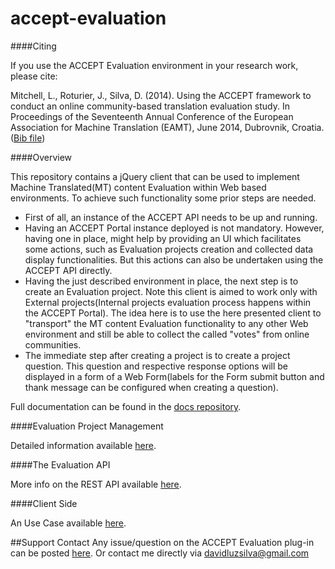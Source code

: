 accept-evaluation
=================

####Citing

If you use the ACCEPT Evaluation environment in your research work, please cite:

Mitchell, L., Roturier, J., Silva, D. (2014). Using the ACCEPT framework to conduct an online community-based translation evaluation study. In Proceedings of the Seventeenth Annual Conference of the European Association for Machine Translation (EAMT), June 2014, Dubrovnik, Croatia. ([Bib file](https://raw.githubusercontent.com/accept-project/accept-evaluation/master/cite.bib))

####Overview

This repository contains a jQuery client that can be used to implement Machine Translated(MT) content Evaluation within Web based environments. To achieve such functionality some prior steps are needed.

- First of all, an instance of the ACCEPT API needs to be up and running.
- Having an ACCEPT Portal instance deployed is not mandatory. However, having one in place, might help by providing an UI which facilitates some actions, such as Evaluation projects creation and collected data display functionalities. But this actions can also be undertaken using the ACCEPT API directly. 
- Having the just described environment in place, the next step is to create an Evaluation project. Note this client is aimed to work only with External projects(Internal projects evaluation process happens within the ACCEPT Portal). The idea here is to use the here presented client to "transport" the MT content Evaluation functionality to any other Web environment and still be able to collect the called "votes" from online communities. 
- The immediate step after creating a project is to create a project question. This question and respective response options will be displayed in a form of a Web Form(labels for the Form submit button and thank message can be configured when creating a question).

Full documentation can be found in the [docs repository](../../../../accept-project/accept-docs//tree/master/evaluation).

####Evaluation Project Management

Detailed information available [here](https://github.com/accept-project/accept-docs/blob/master/evaluation/management.rst).

####The Evaluation API

More info on the REST API available [here](https://github.com/accept-project/accept-docs/blob/master/evaluation/api.rst).

####Client Side

An Use Case available [here](https://github.com/accept-project/accept-docs/blob/master/evaluation/client_example.rst).

##Support Contact
Any issue/question on the ACCEPT Evaluation plug-in can be posted [here](https://github.com/accept-project/accept-evaluation/issues).
Or contact me directly via davidluzsilva@gmail.com


